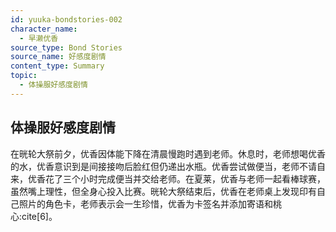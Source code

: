 ```yaml
---
id: yuuka-bondstories-002
character_name:
  - 早濑优香
source_type: Bond Stories
source_name: 好感度剧情
content_type: Summary
topic:
  - 体操服好感度剧情
---
```

## 体操服好感度剧情
在晄轮大祭前夕，优香因体能下降在清晨慢跑时遇到老师。休息时，老师想喝优香的水，优香意识到是间接接吻后脸红但仍递出水瓶。优香尝试做便当，老师不请自来，优香花了三个小时完成便当并交给老师。在夏莱，优香与老师一起看棒球赛，虽然嘴上理性，但全身心投入比赛。晄轮大祭结束后，优香在老师桌上发现印有自己照片的角色卡，老师表示会一生珍惜，优香为卡签名并添加寄语和桃心:cite[6]。